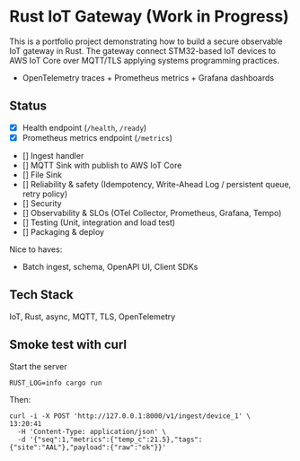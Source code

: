 # Rust IoT Gateway (Work in Progress)

This is a portfolio project demonstrating how to build a secure observable IoT gateway in Rust.
The gateway connect STM32-based IoT devices to AWS IoT Core over MQTT/TLS applying systems programming practices.

- OpenTelemetry traces + Prometheus metrics + Grafana dashboards

## Status
- [x] Health endpoint (`/health`, `/ready`)
- [x] Prometheus metrics endpoint (`/metrics`)
- [] Ingest handler
- [] MQTT Sink with publish to AWS IoT Core
- [] File Sink
- [] Reliability & safety (Idempotency, Write-Ahead Log / persistent queue, retry policy)
- [] Security
- [] Observability & SLOs (OTel Collector, Prometheus, Grafana, Tempo)
- [] Testing (Unit, integration and load test)
- [] Packaging & deploy

Nice to haves:
- Batch ingest, schema, OpenAPI UI, Client SDKs

## Tech Stack
IoT, Rust, async, MQTT, TLS, OpenTelemetry

## Smoke test with curl
Start the server
```
RUST_LOG=info cargo run
```
Then:
```
curl -i -X POST 'http://127.0.0.1:8000/v1/ingest/device_1' \                                                                                                             13:20:41
  -H 'Content-Type: application/json' \
  -d '{"seq":1,"metrics":{"temp_c":21.5},"tags":{"site":"AAL"},"payload":{"raw":"ok"}}'
```
